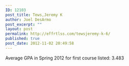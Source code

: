 ```yaml
---
ID: 12103
post_title: Tews,Jeremy K
author: Joel DesArmo
post_excerpt: ""
layout: post
permalink: http://effrtlss.com/tewsjeremy-k-6/
published: true
post_date: 2012-11-02 20:49:58
---
```

<p>Average GPA in Spring 2012 for first course listed: 3.483</p>